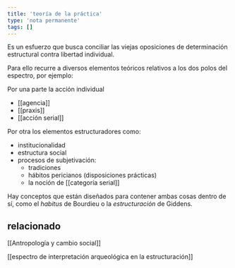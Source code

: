 ```yaml
---
title: 'teoría de la práctica'
type: 'nota permanente'
tags: []
---
```


 Es un esfuerzo que busca conciliar las viejas oposiciones de determinación estructural contra libertad individual.
 
 Para ello recurre a diversos elementos teóricos relativos a los dos polos del espectro, por ejemplo:
 
 Por una parte la acción individual
 
 - [[agencia]]
 - [[praxis]]
 - [[acción serial]]

Por otra los elementos estructuradores como:

- institucionalidad
- estructura social
- procesos de subjetivación:
    - tradiciones
    - hábitos pericianos (disposiciones prácticas)
    - la noción de [[categoría serial]]

Hay conceptos que están diseñados para contener ambas cosas dentro de sí, como el *habitus* de Bourdieu o la *estructuración* de Giddens.

## relacionado

[[Antropología y cambio social]]

[[espectro de interpretación arqueológica en la estructuración]]